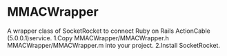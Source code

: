 # MMACWrapper
A wrapper class of SocketRocket to connect Ruby on Rails ActionCable (5.0.0.1)service.
1.Copy MMACWrapper/MMACWrapper.h MMACWrapper/MMACWrapper.m into your project.
2.Install SocketRocket.
